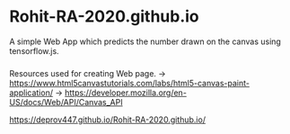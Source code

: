 # Rohit-RA-2020.github.io

A simple Web App which predicts the number drawn on the canvas using tensorflow.js.

###
Resources used for creating Web page.
-> https://www.html5canvastutorials.com/labs/html5-canvas-paint-application/
-> https://developer.mozilla.org/en-US/docs/Web/API/Canvas_API

https://deprov447.github.io/Rohit-RA-2020.github.io/
